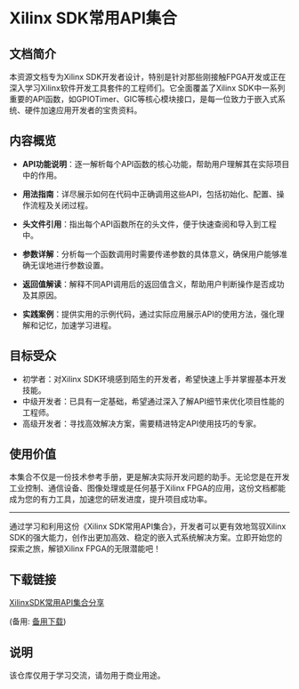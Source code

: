 # Xilinx SDK常用API集合

## 文档简介

本资源文档专为Xilinx SDK开发者设计，特别是针对那些刚接触FPGA开发或正在深入学习Xilinx软件开发工具套件的工程师们。它全面覆盖了Xilinx SDK中一系列重要的API函数，如GPIOTimer、GIC等核心模块接口，是每一位致力于嵌入式系统、硬件加速应用开发者的宝贵资料。

## 内容概览

- **API功能说明**：逐一解析每个API函数的核心功能，帮助用户理解其在实际项目中的作用。
  
- **用法指南**：详尽展示如何在代码中正确调用这些API，包括初始化、配置、操作流程及关闭过程。
  
- **头文件引用**：指出每个API函数所在的头文件，便于快速查阅和导入到工程中。
  
- **参数详解**：分析每一个函数调用时需要传递参数的具体意义，确保用户能够准确无误地进行参数设置。
  
- **返回值解读**：解释不同API调用后的返回值含义，帮助用户判断操作是否成功及其原因。
  
- **实践案例**：提供实用的示例代码，通过实际应用展示API的使用方法，强化理解和记忆，加速学习进程。

## 目标受众

- 初学者：对Xilinx SDK环境感到陌生的开发者，希望快速上手并掌握基本开发技能。
- 中级开发者：已具有一定基础，希望通过深入了解API细节来优化项目性能的工程师。
- 高级开发者：寻找高效解决方案，需要精进特定API使用技巧的专家。

## 使用价值

本集合不仅是一份技术参考手册，更是解决实际开发问题的助手。无论您是在开发工业控制、通信设备、图像处理或是任何基于Xilinx FPGA的应用，这份文档都能成为您的有力工具，加速您的研发进度，提升项目成功率。

---

通过学习和利用这份《Xilinx SDK常用API集合》，开发者可以更有效地驾驭Xilinx SDK的强大能力，创作出更加高效、稳定的嵌入式系统解决方案。立即开始您的探索之旅，解锁Xilinx FPGA的无限潜能吧！

## 下载链接
[XilinxSDK常用API集合分享](https://pan.quark.cn/s/7b4be185ebbb) 

(备用: [备用下载](https://pan.baidu.com/s/1bbxiTnSsCsoItIY1ov1Jmg?pwd=1234))

## 说明

该仓库仅用于学习交流，请勿用于商业用途。
